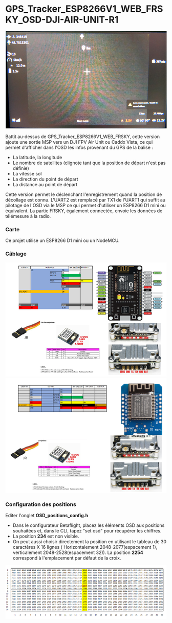 # GPS_Tracker_ESP8266V1_WEB_FRSKY_OSD-DJI-AIR-UNIT-R1

<img src="img/GOOGLES.PNG" width = "600">

Battit au-dessus de GPS_Tracker_ESP8266V1_WEB_FRSKY, cette version ajoute une sortie MSP vers un 
DJI FPV Air Unit ou Caddx Vista, ce qui permet d'afficher dans l'OSD les infos provenant du GPS de la balise :
* La latitude, la longitude
* Le nombre de satellites (clignote tant que la position de départ n'est pas définie)
* La vitesse sol
* La direction du point de départ
* La distance au point de départ

Cette version permet le déclenchant l'enregistrement quand la position de décollage est connu.
L'UART2 est remplacé par TX1 de l'UART1 qui suffit au pilotage de l'OSD via le MSP ce qui permet d'utiliser un ESP8266 D1 mini ou équivalent.
La partie FRSKY, également connectée, envoie les données de télémesure à la radio.

### Carte
Ce projet utilise un ESP8266 D1 mini ou un NodeMCU.
 
### Câblage

<img src="img/AIR UNIT-R1.PNG" width = "800">
<img src="img/CADDX VISTA-R1.PNG" width = "800">

### Configuration des positions

Editer l'onglet **OSD_positions_config.h**

* Dans le configurateur Betaflight, placez les éléments OSD aux positions souhaitées et, dans le CLI, tapez "set osd" pour récupérer les chiffres.
* La position **234** est non visible. 
* On peut aussi choisir directement la position en utilisant le tableau de  30 caractères X 16 lignes ( Horizontalement 2048-2077(espacement 1), 
verticalement 2048-2528(espacement 32)). La position **2254** correspond à l'emplacement par défaut de la croix.

<img src="img/OSD_positions.png" width = "800">
